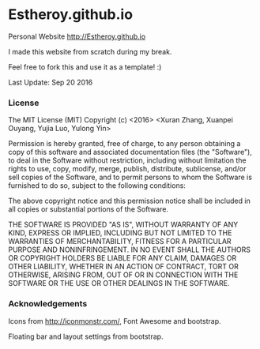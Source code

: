 # Estheroy.github.io

Personal Website http://Estheroy.github.io

I made this website from scratch during my break.

Feel free to fork this and use it as a template! :)

Last Update: Sep 20 2016

### License
The MIT License (MIT)
Copyright (c) <2016> <Xuran Zhang, Xuanpei Ouyang, Yujia Luo, Yulong Yin>

Permission is hereby granted, free of charge, to any person obtaining a copy of this software and associated documentation files (the "Software"), to deal in the Software without restriction, including without limitation the rights to use, copy, modify, merge, publish, distribute, sublicense, and/or sell copies of the Software, and to permit persons to whom the Software is furnished to do so, subject to the following conditions:

The above copyright notice and this permission notice shall be included in all copies or substantial portions of the Software.

THE SOFTWARE IS PROVIDED "AS IS", WITHOUT WARRANTY OF ANY KIND, EXPRESS OR IMPLIED, INCLUDING BUT NOT LIMITED TO THE WARRANTIES OF MERCHANTABILITY, FITNESS FOR A PARTICULAR PURPOSE AND NONINFRINGEMENT. IN NO EVENT SHALL THE AUTHORS OR COPYRIGHT HOLDERS BE LIABLE FOR ANY CLAIM, DAMAGES OR OTHER LIABILITY, WHETHER IN AN ACTION OF CONTRACT, TORT OR OTHERWISE, ARISING FROM, OUT OF OR IN CONNECTION WITH THE SOFTWARE OR THE USE OR OTHER DEALINGS IN THE SOFTWARE.

### Acknowledgements

Icons from http://iconmonstr.com/, Font Awesome and bootstrap.

Floating bar and layout settings from bootstrap.
